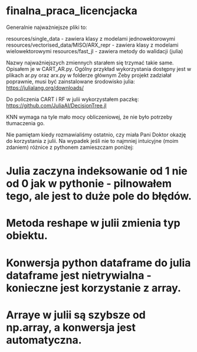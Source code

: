 # finalna_praca_licencjacka

Generalnie najważniejsze pliki to:

resources/single_data - zawiera klasy z modelami jednowektorowymi
resources/vectorised_data/MISO/ARX_repr - zawiera klasy z modelami wielowektorowymi
resources/fast_jl - zawiera metody do walidacji (julia)

Nazwy najważniejszych zmiennych starałem się trzymać takie same. Opisałem je w CART_AR.py. Ogólny przykład wykorzystania dostępny jest w plikach ar.py oraz arx.py w folderze głównym
Żeby projekt zadziałał poprawnie, musi być zainstalowane środowisko julia:
https://julialang.org/downloads/

Do policzenia CART i RF w julii wykorzystałem paczkę:
https://github.com/JuliaAI/DecisionTree.jl

KNN wymaga na tyle mało mocy obliczeniowej, że nie było potrzeby tłumaczenia go.

Nie pamiętam kiedy rozmawialiśmy ostatnio, czy miała Pani Doktor okazję do korzystania z julii. Na wypadek jeśli nie to najmniej intuicyjne (moim zdaniem) różnice z pythonem zamieszczam poniżej:
# Julia zaczyna indeksowanie od 1 nie od 0 jak w pythonie - pilnowałem tego, ale jest to duże pole do błędów.
# Metoda reshape w julii zmienia typ obiektu.
# Konwersja python dataframe do julia dataframe jest nietrywialna - konieczne jest korzystanie z array.
# Arraye w julii są szybsze od np.array, a konwersja jest automatyczna.
